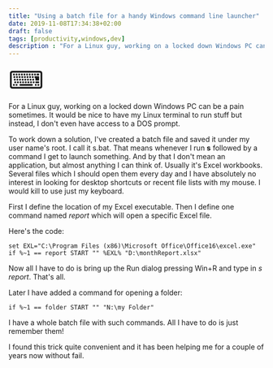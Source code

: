 ```yaml
---
title: "Using a batch file for a handy Windows command line launcher"
date: 2019-11-08T17:34:38+02:00
draft: false
tags: [productivity,windows,dev]
description : "For a Linux guy, working on a locked down Windows PC can be a pain sometimes. It would be nice to have my Linux terminal to run stuff but instead, I don't even have access to a DOS prompt."
---
```


<font size="7">⌨</font>

For a Linux guy, working on a locked down Windows PC can be a pain sometimes. It would be nice to have my Linux terminal to run stuff but instead, I don't even have access to a DOS prompt.

To work down a solution, I've created a batch file and saved it under my user name's root. I call it s.bat. That means whenever I run **s** followed by a command I get to launch something. And by that I don't mean an application, but almost anything I can think of.
Usually it's Excel workbooks. Several files which I should open them every day and I have absolutely no interest in looking for desktop shortcuts or recent file lists with my mouse. I would kill to use just my keyboard.

First I define the location of my Excel executable.
Then I define one command named *report* which will open a specific Excel file.

Here's the code:

```batch
set EXL="C:\Program Files (x86)\Microsoft Office\Office16\excel.exe"
if %~1 == report START "" %EXL% "D:\monthReport.xlsx"
```

Now all I have to do is bring up the Run dialog pressing Win+R and type in *s report*. That's all.

Later I have added a command for opening a folder:

```batch
if %~1 == folder START "" "N:\my Folder"
```
I have a whole batch file with such commands. All I have to do is just remember them!

I found this trick quite convenient and it has been helping me for a couple of years now without fail. 



